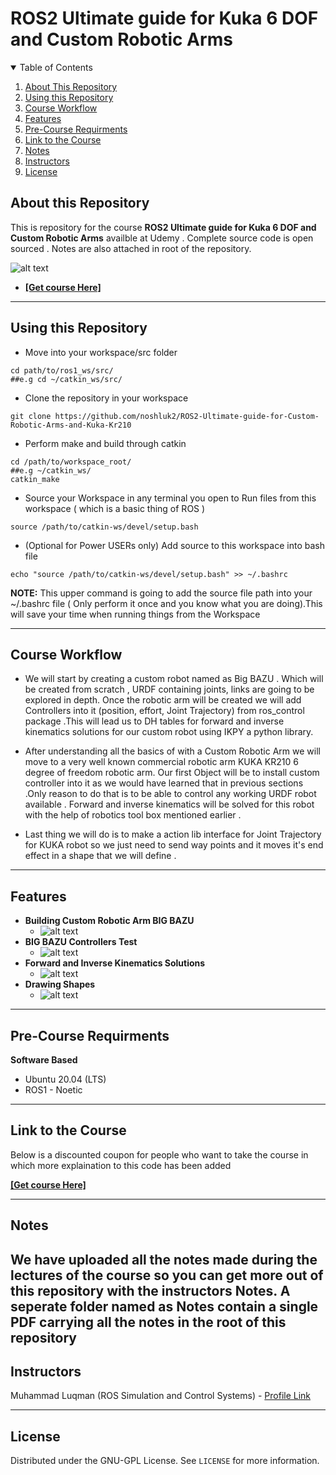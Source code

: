 # ROS2 Ultimate guide for Kuka 6 DOF and Custom Robotic Arms

<details open="open">
  <summary>Table of Contents</summary>
  <ol>
    <li><a href="#About-this-Repository">About This Repository</a></li>
    <li><a href="#Using-this-Repository">Using this Repository</a></li>
    <li><a href="#Course-Workflow">Course Workflow</a></li>
    <li><a href="#Features">Features</a></li>
    <li><a href="#Pre-Course-Requirments">Pre-Course Requirments</a></li>
    <li><a href="#Link-to-the-Course">Link to the Course</a></li>
    <li><a href="#Notes">Notes</a></li>
    <li><a href="#Instructors">Instructors</a></li>
    <li><a href="#License">License</a></li>
  </ol>
</details>

## About this Repository
This is repository for the course **ROS2 Ultimate guide for Kuka 6 DOF and Custom Robotic Arms** availble at Udemy . Complete source code is open sourced . Notes are also attached in root of the repository.

 ![alt text](https://github.com/noshluk2/ROS2-Ultimate-guide-for-Custom-Robotic-Arms-and-Kuka-Kr210/blob/main/Image_resources/ROS1%20Robotic%20Arm%20for%20Begginers.png)
- **[[Get course Here]](https://www.udemy.com/course/ros2-ultimate-guide-for-kuka-6-dof-and-custom-robotic-arms/?couponCode=GITHUB_)**
----
## Using this Repository
* Move into your workspace/src folder
 ```
 cd path/to/ros1_ws/src/
##e.g cd ~/catkin_ws/src/
  ```
* Clone the repository in your workspace
```
git clone https://github.com/noshluk2/ROS2-Ultimate-guide-for-Custom-Robotic-Arms-and-Kuka-Kr210
```


* Perform make and build through catkin
 ```
 cd /path/to/workspace_root/
 ##e.g ~/catkin_ws/
 catkin_make
 ```
 
* Source your Workspace in any terminal you open to Run files from this workspace ( which is a basic thing of ROS )
```
source /path/to/catkin-ws/devel/setup.bash
```
- (Optional for Power USERs only) Add source to this workspace into bash file
 ```
echo "source /path/to/catkin-ws/devel/setup.bash" >> ~/.bashrc
 ```
  **NOTE:** This upper command is going to add the source file path into your ~/.bashrc file ( Only perform it once and you know what you are doing).This will save your time when running things from the Workspace

----
## Course Workflow
- We will start by creating a custom robot named as Big BAZU . Which will be created from scratch , URDF containing joints, links are going to be explored in depth. Once the robotic arm will be created we will add Controllers into it (position, effort, Joint Trajectory) from ros_control package .This will lead us to DH tables for forward and inverse kinematics solutions for our custom robot using IKPY a python library.

- After understanding all the basics of with a Custom Robotic Arm we will move to a very well known commercial robotic arm KUKA KR210 6 degree of freedom robotic arm. Our first Object will be to install custom controller into it as we would have learned that in previous sections .Only reason to do that is to be able to control any working URDF robot available . Forward and inverse kinematics will be solved for this robot with the help of robotics tool box mentioned earlier .

- Last thing we will do is to make a action lib interface for Joint Trajectory for KUKA robot so we just need to send way points and it moves it's end effect in a shape that we will define .


---
## Features
* **Building Custom Robotic Arm BIG BAZU** 
  -  ![alt text](https://github.com/noshluk2/ROS2-Ultimate-guide-for-Custom-Robotic-Arms-and-Kuka-Kr210/blob/main/Image_resources/bazu_creation.gif)
* **BIG BAZU Controllers Test** 
  -  ![alt text](https://github.com/noshluk2/ROS2-Ultimate-guide-for-Custom-Robotic-Arms-and-Kuka-Kr210/blob/main/Image_resources/bazu_jtc.gif)
* **Forward and Inverse Kinematics Solutions** 
  -  ![alt text](https://github.com/noshluk2/ROS2-Ultimate-guide-for-Custom-Robotic-Arms-and-Kuka-Kr210/blob/main/Image_resources/kuka_jtc.gif)
* **Drawing Shapes**
  - ![alt text](https://github.com/noshluk2/ROS2-Ultimate-guide-for-Custom-Robotic-Arms-and-Kuka-Kr210/blob/main/Image_resources/kuka_sqaure.gif)


----
## Pre-Course Requirments 

**Software Based**
* Ubuntu 20.04 (LTS)
* ROS1 - Noetic
---
## Link to the Course
Below is a discounted coupon for people who want to take the course in which more explaination to this code has been added

**[[Get course Here]](https://www.udemy.com/course/ros2-ultimate-guide-for-kuka-6-dof-and-custom-robotic-arms/?couponCode=GITHUB_)**

----
## Notes
 We have uploaded all the notes made during the lectures of the course so you can get more out of this repository with the instructors Notes. A seperate folder named as **Notes** contain a single PDF carrying all the notes in the root of this repository
----

## Instructors

Muhammad Luqman (ROS Simulation and Control Systems) - [Profile Link](https://www.linkedin.com/in/muhammad-luqman-9b227a11b/)  

----
## License

Distributed under the GNU-GPL License. See `LICENSE` for more information.
